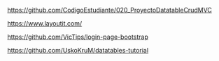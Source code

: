 https://github.com/CodigoEstudiante/020_ProyectoDatatableCrudMVC

https://www.layoutit.com/

https://github.com/VicTips/login-page-bootstrap

https://github.com/UskoKruM/datatables-tutorial